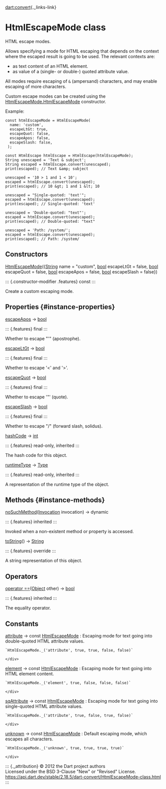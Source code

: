 [dart:convert](../dart-convert/dart-convert-library){._links-link}

HtmlEscapeMode class
====================

HTML escape modes.

Allows specifying a mode for HTML escaping that depends on the context
where the escaped result is going to be used. The relevant contexts are:

-   as text content of an HTML element.
-   as value of a (single- or double-) quoted attribute value.

All modes require escaping of `&` (ampersand) characters, and may enable
escaping of more characters.

Custom escape modes can be created using the
[HtmlEscapeMode.HtmlEscapeMode](htmlescapemode/htmlescapemode)
constructor.

Example:

``` {.language-dart data-language="dart"}
const htmlEscapeMode = HtmlEscapeMode(
  name: 'custom',
  escapeLtGt: true,
  escapeQuot: false,
  escapeApos: false,
  escapeSlash: false,
 );

const HtmlEscape htmlEscape = HtmlEscape(htmlEscapeMode);
String unescaped = 'Text & subject';
String escaped = htmlEscape.convert(unescaped);
print(escaped); // Text &amp; subject

unescaped = '10 > 1 and 1 < 10';
escaped = htmlEscape.convert(unescaped);
print(escaped); // 10 &gt; 1 and 1 &lt; 10

unescaped = "Single-quoted: 'text'";
escaped = htmlEscape.convert(unescaped);
print(escaped); // Single-quoted: 'text'

unescaped = 'Double-quoted: "text"';
escaped = htmlEscape.convert(unescaped);
print(escaped); // Double-quoted: "text"

unescaped = 'Path: /system/';
escaped = htmlEscape.convert(unescaped);
print(escaped); // Path: /system/
```

Constructors
------------

[HtmlEscapeMode](htmlescapemode/htmlescapemode)({[String](../dart-core/string-class)
name = \"custom\", [bool](../dart-core/bool-class) escapeLtGt = false,
[bool](../dart-core/bool-class) escapeQuot = false,
[bool](../dart-core/bool-class) escapeApos = false,
[bool](../dart-core/bool-class) escapeSlash = false})

::: {.constructor-modifier .features}
const
:::

Create a custom escaping mode.

Properties {#instance-properties}
----------

[escapeApos](htmlescapemode/escapeapos) →
[bool](../dart-core/bool-class)

::: {.features}
final
:::

Whether to escape \"\'\" (apostrophe).

[escapeLtGt](htmlescapemode/escapeltgt) →
[bool](../dart-core/bool-class)

::: {.features}
final
:::

Whether to escape \'\<\' and \'\>\'.

[escapeQuot](htmlescapemode/escapequot) →
[bool](../dart-core/bool-class)

::: {.features}
final
:::

Whether to escape \'\"\' (quote).

[escapeSlash](htmlescapemode/escapeslash) →
[bool](../dart-core/bool-class)

::: {.features}
final
:::

Whether to escape \"/\" (forward slash, solidus).

[hashCode](../dart-core/object/hashcode) → [int](../dart-core/int-class)

::: {.features}
read-only, inherited
:::

The hash code for this object.

[runtimeType](../dart-core/object/runtimetype) →
[Type](../dart-core/type-class)

::: {.features}
read-only, inherited
:::

A representation of the runtime type of the object.

Methods {#instance-methods}
-------

[noSuchMethod](../dart-core/object/nosuchmethod)([Invocation](../dart-core/invocation-class)
invocation) → dynamic

::: {.features}
inherited
:::

Invoked when a non-existent method or property is accessed.

[toString](htmlescapemode/tostring)() →
[String](../dart-core/string-class)

::: {.features}
override
:::

A string representation of this object.

Operators
---------

[operator
==](../dart-core/object/operator_equals)([Object](../dart-core/object-class)
other) → [bool](../dart-core/bool-class)

::: {.features}
inherited
:::

The equality operator.

Constants
---------

[attribute](htmlescapemode/attribute-constant) → const [HtmlEscapeMode](htmlescapemode-class)
:   Escaping mode for text going into double-quoted HTML attribute
    values.
    <div>

    `HtmlEscapeMode._('attribute', true, true, false, false)`

    </div>

[element](htmlescapemode/element-constant) → const [HtmlEscapeMode](htmlescapemode-class)
:   Escaping mode for text going into HTML element content.
    <div>

    `HtmlEscapeMode._('element', true, false, false, false)`

    </div>

[sqAttribute](htmlescapemode/sqattribute-constant) → const [HtmlEscapeMode](htmlescapemode-class)
:   Escaping mode for text going into single-quoted HTML attribute
    values.
    <div>

    `HtmlEscapeMode._('attribute', true, false, true, false)`

    </div>

[unknown](htmlescapemode/unknown-constant) → const [HtmlEscapeMode](htmlescapemode-class)
:   Default escaping mode, which escapes all characters.
    <div>

    `HtmlEscapeMode._('unknown', true, true, true, true)`

    </div>

::: {._attribution}
© 2012 the Dart project authors\
Licensed under the BSD 3-Clause \"New\" or \"Revised\" License.\
<https://api.dart.dev/stable/2.18.5/dart-convert/HtmlEscapeMode-class.html>
:::
